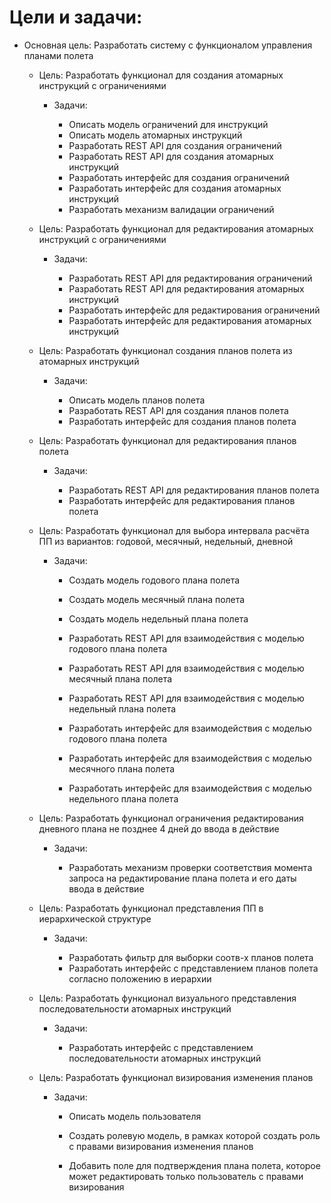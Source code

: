 # Цели и задачи:

* Основная цель: Разработать систему с функционалом управления планами полета


    * Цель: Разработать функционал для создания атомарных инструкций с ограничениями
        
        * Задачи:

            * Описать модель ограничений для инструкций
            * Описать модель атомарных инструкций
            * Разработать REST API для создания ограничений
            * Разработать REST API для создания атомарных инструкций
            * Разработать интерфейс для создания ограничений 
            * Разработать интерфейс для создания атомарных инструкций
            * Разработать механизм валидации ограничений 

    * Цель: Разработать функционал для редактирования атомарных инструкций с ограничениями
        
        * Задачи:

            * Разработать REST API для редактирования ограничений
            * Разработать REST API для редактирования атомарных инструкций
            * Разработать интерфейс для редактирования ограничений 
            * Разработать интерфейс для редактирования атомарных инструкций

    * Цель: Разработать функционал создания планов полета из атомарных инструкций
        
        * Задачи:

            * Описать модель планов полета
            * Разработать REST API для создания планов полета
            * Разработать интерфейс для создания планов полета 


    * Цель: Разработать функционал для редактирования планов полета
        
        * Задачи:

            * Разработать REST API для редактирования планов полета
            * Разработать интерфейс для редактирования планов полета 

    * Цель: Разработать функционал для выбора интервала расчёта ПП из вариантов: годовой, месячный, недельный, дневной
        
        * Задачи:
           
            * Создать модель годового плана полета
            * Создать модель месячный плана полета
            * Создать модель недельный плана полета

            * Разработать REST API для взаимодействия с моделью годового плана полета
            * Разработать REST API для взаимодействия с моделью месячный плана полета
            * Разработать REST API для взаимодействия с моделью недельный плана полета

            * Разработать интерфейс для взаимодействия с моделью годового плана полета
            * Разработать интерфейс для взаимодействия с моделью месячного плана полета
            * Разработать интерфейс для взаимодействия с моделью недельного плана полета


    * Цель: Разработать функционал ограничения редактирования дневного плана не позднее 4 дней до ввода в действие
        
        * Задачи:

            * Разработать механизм проверки соответствия момента запроса на редактирование плана полета и его даты ввода в действие

    * Цель: Разработать функционал представления ПП в иерархической структуре 
        
        * Задачи:

            * Разработать фильтр для выборки соотв-х планов полета
            * Разработать интерфейс с представлением планов полета согласно положению в иерархии

    * Цель: Разработать функционал визуального представления последовательности атомарных инструкций 
        
        * Задачи:

            * Разработать интерфейс с представлением последовательности атомарных инструкций

    * Цель: Разработать функционал визирования изменения планов
        
        * Задачи:
            * Описать модель пользователя

            * Создать ролевую модель, в рамках которой создать роль с правами визирования изменения планов
            * Добавить поле для подтверждения плана полета, которое может редактировать только пользователь с правами визирования



